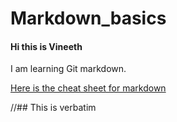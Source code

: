 Markdown_basics
===============
#### Hi this is Vineeth
I am learning Git markdown.

[Here is the cheat sheet for markdown](https://github.com/adam-p/markdown-here/wiki/Markdown-Cheatsheet)

//## This is verbatim
